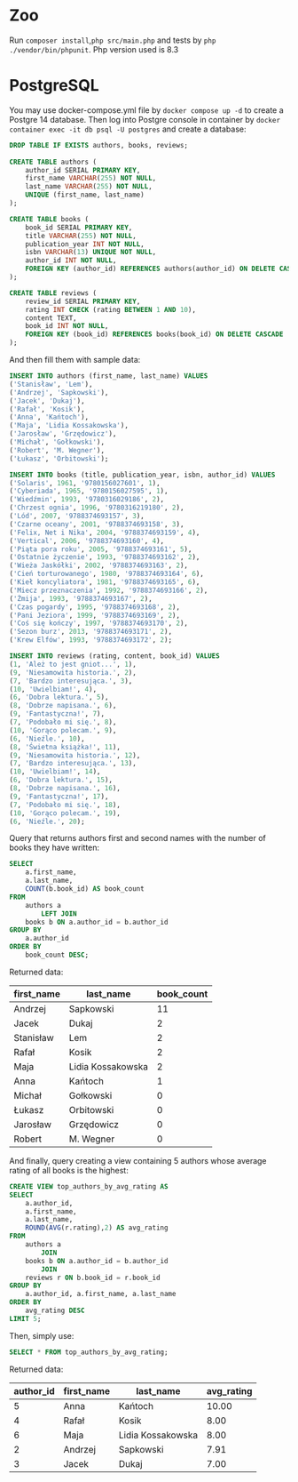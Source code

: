 # Zoo
Run ```composer install```,```php src/main.php``` and tests by ```php ./vendor/bin/phpunit```.
Php version used is 8.3
# PostgreSQL
You may use docker-compose.yml file by ```docker compose up -d``` to create a Postgre 14 database.
Then log into Postgre console in container by ```docker container exec -it db psql -U postgres``` and create a database:
```sql
DROP TABLE IF EXISTS authors, books, reviews;
    
CREATE TABLE authors (
    author_id SERIAL PRIMARY KEY,
    first_name VARCHAR(255) NOT NULL,
    last_name VARCHAR(255) NOT NULL,
    UNIQUE (first_name, last_name)
);

CREATE TABLE books (
    book_id SERIAL PRIMARY KEY,
    title VARCHAR(255) NOT NULL,
    publication_year INT NOT NULL,
    isbn VARCHAR(13) UNIQUE NOT NULL,
    author_id INT NOT NULL,
    FOREIGN KEY (author_id) REFERENCES authors(author_id) ON DELETE CASCADE
);

CREATE TABLE reviews (
    review_id SERIAL PRIMARY KEY,
    rating INT CHECK (rating BETWEEN 1 AND 10),
    content TEXT,
    book_id INT NOT NULL,
    FOREIGN KEY (book_id) REFERENCES books(book_id) ON DELETE CASCADE
);
```
And then fill them with sample data:
```sql
INSERT INTO authors (first_name, last_name) VALUES
('Stanisław', 'Lem'),
('Andrzej', 'Sapkowski'),
('Jacek', 'Dukaj'),
('Rafał', 'Kosik'),
('Anna', 'Kańtoch'),
('Maja', 'Lidia Kossakowska'),
('Jarosław', 'Grzędowicz'),
('Michał', 'Gołkowski'),
('Robert', 'M. Wegner'),
('Łukasz', 'Orbitowski');

INSERT INTO books (title, publication_year, isbn, author_id) VALUES
('Solaris', 1961, '9780156027601', 1),
('Cyberiada', 1965, '9780156027595', 1),
('Wiedźmin', 1993, '9780316029186', 2),
('Chrzest ognia', 1996, '9780316219180', 2),
('Lód', 2007, '9788374693157', 3),
('Czarne oceany', 2001, '9788374693158', 3),
('Felix, Net i Nika', 2004, '9788374693159', 4),
('Vertical', 2006, '9788374693160', 4),
('Piąta pora roku', 2005, '9788374693161', 5),
('Ostatnie życzenie', 1993, '9788374693162', 2),
('Wieża Jaskółki', 2002, '9788374693163', 2),
('Cień torturowanego', 1980, '9788374693164', 6),
('Kieł koncyliatora', 1981, '9788374693165', 6),
('Miecz przeznaczenia', 1992, '9788374693166', 2),
('Żmija', 1993, '9788374693167', 2),
('Czas pogardy', 1995, '9788374693168', 2),
('Pani Jeziora', 1999, '9788374693169', 2),
('Coś się kończy', 1997, '9788374693170', 2),
('Sezon burz', 2013, '9788374693171', 2),
('Krew Elfów', 1993, '9788374693172', 2);

INSERT INTO reviews (rating, content, book_id) VALUES
(1, 'Ależ to jest gniot...', 1),
(9, 'Niesamowita historia.', 2),
(7, 'Bardzo interesująca.', 3),
(10, 'Uwielbiam!', 4),
(6, 'Dobra lektura.', 5),
(8, 'Dobrze napisana.', 6),
(9, 'Fantastyczna!', 7),
(7, 'Podobało mi się.', 8),
(10, 'Gorąco polecam.', 9),
(6, 'Nieźle.', 10),
(8, 'Świetna książka!', 11),
(9, 'Niesamowita historia.', 12),
(7, 'Bardzo interesująca.', 13),
(10, 'Uwielbiam!', 14),
(6, 'Dobra lektura.', 15),
(8, 'Dobrze napisana.', 16),
(9, 'Fantastyczna!', 17),
(7, 'Podobało mi się.', 18),
(10, 'Gorąco polecam.', 19),
(6, 'Nieźle.', 20);
```
Query that returns authors first and second names with the number of books they have written:

```sql
SELECT
    a.first_name,
    a.last_name,
    COUNT(b.book_id) AS book_count
FROM
    authors a
        LEFT JOIN
    books b ON a.author_id = b.author_id
GROUP BY
    a.author_id
ORDER BY
    book_count DESC;
```
Returned data:

| first_name | last_name         | book_count |
|------------|-------------------|------------|
| Andrzej    | Sapkowski         | 11         |
| Jacek      | Dukaj             | 2          |
| Stanisław  | Lem               | 2          |
| Rafał      | Kosik             | 2          |
| Maja       | Lidia Kossakowska | 2          |
| Anna       | Kańtoch           | 1          |
| Michał     | Gołkowski         | 0          |
| Łukasz     | Orbitowski        | 0          |
| Jarosław   | Grzędowicz        | 0          |
| Robert     | M. Wegner         | 0          |

And finally, query creating a view containing 5 authors whose average rating of all books is the highest: 

```sql
CREATE VIEW top_authors_by_avg_rating AS
SELECT
    a.author_id,
    a.first_name,
    a.last_name,
    ROUND(AVG(r.rating),2) AS avg_rating
FROM
    authors a
        JOIN
    books b ON a.author_id = b.author_id
        JOIN
    reviews r ON b.book_id = r.book_id
GROUP BY
    a.author_id, a.first_name, a.last_name
ORDER BY
    avg_rating DESC
LIMIT 5;
```
Then, simply use:
```sql
SELECT * FROM top_authors_by_avg_rating;
```
Returned data:

| author_id | first_name | last_name         | avg_rating |
|-----------|------------|-------------------|------------|
| 5         | Anna       | Kańtoch           | 10.00      |
| 4         | Rafał      | Kosik             | 8.00       |
| 6         | Maja       | Lidia Kossakowska | 8.00       |
| 2         | Andrzej    | Sapkowski         | 7.91       |
| 3         | Jacek      | Dukaj             | 7.00       |
